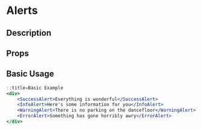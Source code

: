 # Alerts

## Description

## Props

## Basic Usage

```jsx
::title=Basic Example
<div>
    <SuccessAlert>Everything is wonderful</SuccessAlert>
    <InfoAlert>Here's some information for you</InfoAlert>
    <WarningAlert>There is no parking on the dancefloor</WarningAlert>
    <ErrorAlert>Something has gone horribly awry</ErrorAlert>
</div>
```